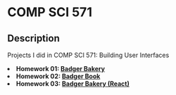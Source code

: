 # COMP SCI 571

## Description
<p> Projects I did in COMP SCI 571: Building User Interfaces
    <li> <b>Homework 01: <a href="http://arunike.github.io/compsci571/homework01/index.html" target="blank">Badger Bakery</a> </b> </li>
    <li> <b>Homework 02: <a href="http://arunike.github.io/compsci571/homework02/index.html" target="blank">Badger Book</a> </b> </li>
    <li> <b>Homework 03: <a href="https://arunike.github.io/#/badger-bakery" target="blank">Badger Bakery (React)</a> </b> </li>
</p>
